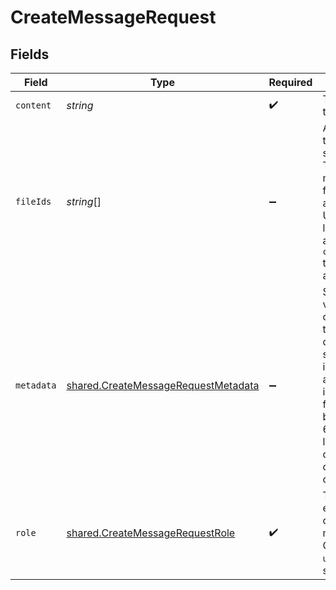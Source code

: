 # CreateMessageRequest


## Fields

| Field                                                                                                                                                                                                                                                       | Type                                                                                                                                                                                                                                                        | Required                                                                                                                                                                                                                                                    | Description                                                                                                                                                                                                                                                 |
| ----------------------------------------------------------------------------------------------------------------------------------------------------------------------------------------------------------------------------------------------------------- | ----------------------------------------------------------------------------------------------------------------------------------------------------------------------------------------------------------------------------------------------------------- | ----------------------------------------------------------------------------------------------------------------------------------------------------------------------------------------------------------------------------------------------------------- | ----------------------------------------------------------------------------------------------------------------------------------------------------------------------------------------------------------------------------------------------------------- |
| `content`                                                                                                                                                                                                                                                   | *string*                                                                                                                                                                                                                                                    | :heavy_check_mark:                                                                                                                                                                                                                                          | The content of the message.                                                                                                                                                                                                                                 |
| `fileIds`                                                                                                                                                                                                                                                   | *string*[]                                                                                                                                                                                                                                                  | :heavy_minus_sign:                                                                                                                                                                                                                                          | A list of [File](/docs/api-reference/files) IDs that the message should use. There can be a maximum of 10 files attached to a message. Useful for tools like `retrieval` and `code_interpreter` that can access and use files.                              |
| `metadata`                                                                                                                                                                                                                                                  | [shared.CreateMessageRequestMetadata](../../models/shared/createmessagerequestmetadata.md)                                                                                                                                                                  | :heavy_minus_sign:                                                                                                                                                                                                                                          | Set of 16 key-value pairs that can be attached to an object. This can be useful for storing additional information about the object in a structured format. Keys can be a maximum of 64 characters long and values can be a maxium of 512 characters long.<br/> |
| `role`                                                                                                                                                                                                                                                      | [shared.CreateMessageRequestRole](../../models/shared/createmessagerequestrole.md)                                                                                                                                                                          | :heavy_check_mark:                                                                                                                                                                                                                                          | The role of the entity that is creating the message. Currently only `user` is supported.                                                                                                                                                                    |